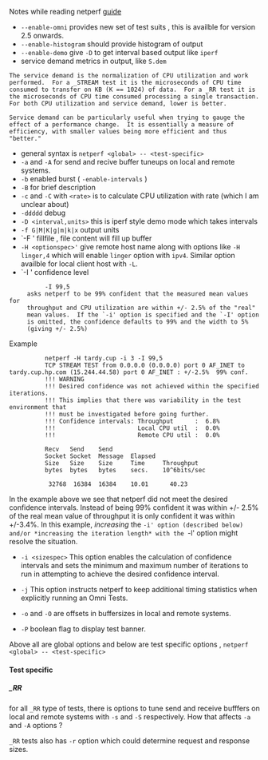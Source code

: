 Notes while reading netperf [guide](https://github.com/multipath-tcp/netperf/blob/master/doc/netperf.txt)

- `--enable-omni` provides new set of test suits , this is availble for version 2.5 onwards.
- `--enable-histogram` should provide histogram of output
- `--enable-demo` give `-D` to get interval based output like `iperf`
- service demand metrics in output, like `S.dem` 
```
The service demand is the normalization of CPU utilization and work
performed.  For a _STREAM test it is the microseconds of CPU time
consumed to transfer on KB (K == 1024) of data.  For a _RR test it is
the microseconds of CPU time consumed processing a single transaction.
For both CPU utilization and service demand, lower is better.

Service demand can be particularly useful when trying to gauge the
effect of a performance change.  It is essentially a measure of
efficiency, with smaller values being more efficient and thus "better."
```
- general syntax is `netperf <global> -- <test-specific>`
- `-a` and `-A` for send and recive buffer tuneups on local and remote systems.
- `-b` enabled burst ( `-enable-intervals` )
- `-B` for brief description
- `-c` and `-C`  with `<rate>` is to calculate CPU utilization with rate (which I am unclear about)
- `-ddddd` debug
- `-D <interval,units>` this is iperf style demo mode which takes intervals
- `-f G|M|K|g|m|k|x` output units 
- `-F <fillfile>' fillfile , file content will fill up buffer
- `-H <optionspec>'` give remote host name along with options like `-H linger,4` which will enable `linger` option with `ipv4`. Similar option availble for local client host with `-L`.
- `-I <optionspec>' confidence level
```
          -I 99,5
     asks netperf to be 99% confident that the measured mean values for
     throughput and CPU utilization are within +/- 2.5% of the "real"
     mean values.  If the `-i' option is specified and the `-I' option
     is omitted, the confidence defaults to 99% and the width to 5%
     (giving +/- 2.5%)
```


Example

```
          netperf -H tardy.cup -i 3 -I 99,5
          TCP STREAM TEST from 0.0.0.0 (0.0.0.0) port 0 AF_INET to tardy.cup.hp.com (15.244.44.58) port 0 AF_INET : +/-2.5%  99% conf.
          !!! WARNING
          !!! Desired confidence was not achieved within the specified iterations.
          !!! This implies that there was variability in the test environment that
          !!! must be investigated before going further.
          !!! Confidence intervals: Throughput      :  6.8%
          !!!                       Local CPU util  :  0.0%
          !!!                       Remote CPU util :  0.0%

          Recv   Send    Send
          Socket Socket  Message  Elapsed
          Size   Size    Size     Time     Throughput
          bytes  bytes   bytes    secs.    10^6bits/sec

           32768  16384  16384    10.01      40.23
```           
In the example above we see that netperf did not meet the desired confidence intervals.  Instead of being 99% confident it was within +/- 2.5% of the real mean value of throughput it is only confident it was within +/-3.4%.  In this example, *increasing* the `-i' option (described below) and/or *increasing the iteration length* with the `-l' option might resolve the situation.


- `-i <sizespec>` This option enables the calculation of confidence intervals and sets the minimum and maximum number of iterations to run in attempting to achieve the desired confidence interval.

- `-j` This option instructs netperf to keep additional timing statistics when explicitly running an Omni Tests.

- `-o` and `-O` are offsets in buffersizes in local and remote systems.
- `-P` boolean flag to display test banner.


Above all are global options and below are test specific options , `netperf <global> -- <test-specific>`

#### Test specific 
##### _RR
for all `_RR` type of tests, there is options to tune send and receive bufffers on local and remote systems with `-s` and `-S` respectively. How that affects `-a` and `-A` options ?

`_RR` tests also has `-r` option which could determine request and response sizes.


